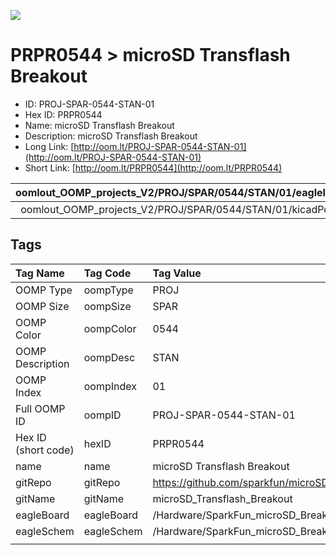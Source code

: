 


  
![][im]
# PRPR0544 > microSD Transflash Breakout

- ID: PROJ-SPAR-0544-STAN-01
- Hex ID: PRPR0544
- Name: microSD Transflash Breakout
- Description: microSD Transflash Breakout
- Long Link: [http://oom.lt/PROJ-SPAR-0544-STAN-01](http://oom.lt/PROJ-SPAR-0544-STAN-01)
- Short Link: [http://oom.lt/PRPR0544](http://oom.lt/PRPR0544)
  

|oomlout_OOMP_projects_V2/PROJ/SPAR/0544/STAN/01/eagleImage.png|oomlout_OOMP_projects_V2/PROJ/SPAR/0544/STAN/01/eagleSchemImage.png|oomlout_OOMP_projects_V2/PROJ/SPAR/0544/STAN/01/kicadPcb3dFront.png|oomlout_OOMP_projects_V2/PROJ/SPAR/0544/STAN/01/kicadPcb3dBack.png|
| :---: | :---: | :---: | :---: |
|oomlout_OOMP_projects_V2/PROJ/SPAR/0544/STAN/01/kicadPcb3d.png||||

## Tags
  

|Tag Name|Tag Code|Tag Value|
| :--- | :--- | :--- |
|OOMP Type|oompType|PROJ|
|OOMP Size|oompSize|SPAR|
|OOMP Color|oompColor|0544|
|OOMP Description|oompDesc|STAN|
|OOMP Index|oompIndex|01|
|Full OOMP ID|oompID|PROJ-SPAR-0544-STAN-01|
|Hex ID (short code)|hexID|PRPR0544|
|name|name|microSD Transflash Breakout|
|gitRepo|gitRepo|https://github.com/sparkfun/microSD_Transflash_Breakout|
|gitName|gitName|microSD_Transflash_Breakout|
|eagleBoard|eagleBoard|/Hardware/SparkFun_microSD_Breakout.brd|
|eagleSchem|eagleSchem|/Hardware/SparkFun_microSD_Breakout.sch|
||||



[im]: PROJ/SPAR/0544/STAN/01/kicadPcb3d_450.png
